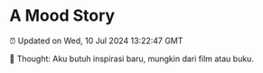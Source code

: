 # A Mood Story

⏰ Updated on Wed, 10 Jul 2024 13:22:47 GMT

💭 Thought: Aku butuh inspirasi baru, mungkin dari film atau buku.

